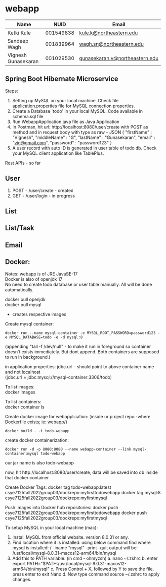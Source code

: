 # webapp

| Name                | NUID      | Email                          |
| ------------------- | --------- | ------------------------------ |
| Ketki Kule          | 001549838 | kule.k@northeastern.edu        |
| Sandeep Wagh        | 001839964 | wagh.sn@northeastern.edu       |
| Vignesh Gunasekaran | 001029530 | gunasekaran.v@northeastern.edu |

## Spring Boot Hibernate Microservice

Steps:
1. Setting up MySQL on your local machine. Check file application.properties file for MySQL connection properties.
2. Create a Database 'todo' in your local MySQL. Code available in schema.sql file
3. Run WebappApplication.java file as Java Application
4. In Postman, hit url: http://localhost:8080/user/create with POST as method and in request body with type as raw - JSON
{
    "firstName" : "Vignesh",
    "middleName" : "G",
    "lastName" : "Gunasekaran",
    "email" : "vig@gmail.com",
    "password" : "password123"
}
5. A user record with auto ID is generated in user table of todo db. Check your MySQL client application like TablePlus.


Rest APIs - so far
## User
1. POST - /user/create - created
2. GET - /user/login - in progress

## List

## List/Task

## Email

## Docker:
Notes:
webapp is of JRE JavaSE-17 <br/>
Docker is also of openjdk 17 <br/>
No need to create todo database or user table manually. All will be done automatically. <br/>

docker pull openjdk <br/>
docker pull mysql <br/>
- creates respective images

Create mysql container:
```
docker run --name mysql-container -e MYSQL_ROOT_PASSWORD=password123 -e MYSQL_DATABASE=todo -e -d mysql:8
```
(appending "tail -f /dev/null" - to make it run in foreground so container doesn’t exists immediately. But dont append. Both containers are supposed to run in background.)

in application.properties: jdbc.url – should point to above container name and not localhost <br/>
(jdbc.url = jdbc:mysql://mysql-container:3306/todo)

To list images: <br/>
docker images

To list containers: <br/>
docker container ls

Create docker image for webapplication: (inside ur project repo -where Dockerfile exists; ie: webapp/) 
```
docker build . -t todo-webapp
```

create docker containerization: 
```
docker run -d -p 8080:8080 --name webapp-container --link mysql-container:mysql todo-webapp
```

our jar name is also todo-webapp

now, hit http://localhost:8080/user/create, data will be saved into db inside that docker container

Create Docker Tags:
docker tag todo-webapp:latest csye7125fall2022group03/dockrepo:myfirsttodowebapp
docker tag mysql:8 csye7125fall2022group03/dockrepo:myfirstmysql

Push images into Docker hub repositories:
docker push csye7125fall2022group03/dockrepo:myfirsttodowebapp
docker push csye7125fall2022group03/dockrepo:myfirstmysql


To setup MySQL in your local machine (mac):
1. Install MySQL from official website. version 8.0.31 or any.
2. Find location where it is installed: using below command
find where mysql is installed:  / -iname "mysql" -print -quit
output will be: /usr/local/mysql-8.0.31-macos12-arm64/bin/mysql
3. Add this to PATH variable: (in cmd - ohmyzsh)
a. nano ~/.zshrc
b. enter
export PATH="$PATH:/usr/local/mysql-8.0.31-macos12-arm64/bin/mysql"
c. Press Control + X, followed by Y to save the file, press enter to exit Nano
d. Now type command source ~/.zshrc to apply changes.
